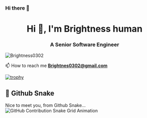 ### Hi there 👋

<h1 align="center">Hi 👋, I'm Brightness human</h1>
<h3 align="center">A Senior Software Engineer</h3>
<p align="left"> <img src="https://komarev.com/ghpvc/?username=Brightness0302&label=Profile%20views&color=0e75b6&style=flat" alt="Brightness0302" /> </p>

📫 How to reach me **Brightnes0302@gmail.com**

[![trophy](https://github-profile-trophy.vercel.app/?username=Brightness0302)](https://github.com/Brightness0302/github-profile-trophy)

## 🚀 Github Snake

Nice to meet you, from Github Snake... <br>
![GitHub Contribution Snake Grid Animation](https://raw.githubusercontent.com/fbuireu/fbuireu/snake-grid-animation/github-contribution-snake-grid-animation.svg)
